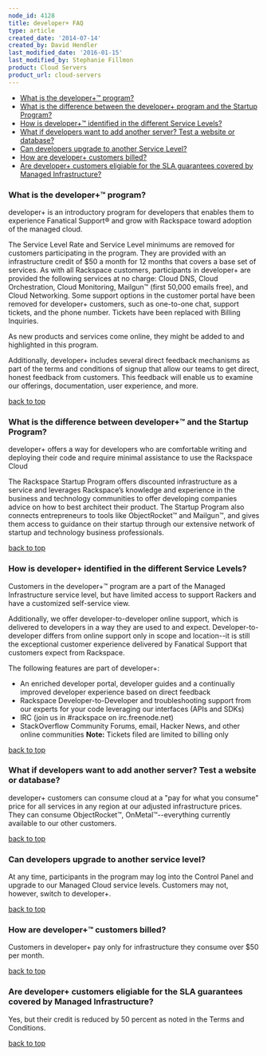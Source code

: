 ```yaml
---
node_id: 4128
title: developer+ FAQ
type: article
created_date: '2014-07-14'
created_by: David Hendler
last_modified_date: '2016-01-15'
last_modified_by: Stephanie Fillmon
product: Cloud Servers
product_url: cloud-servers
---
```


-   [What is the developer+&trade; program?](#what_is)
-   [What is the difference between the developer+ program and the
    Startup Program?](#difference)
-   [How is developer+&trade; identified in the different Service
    Levels?](#identified)
-   [What if developers want to add another server? Test a website or
    database?](#add_service)
-   [Can developers upgrade to another Service Level?](#upgrade)
-   [How are developer+ customers billed?](#billing)
-   [Are developer+ customers eligiable for the SLA guarantees covered
    by Managed Infrastructure?](#slas)



### What is the developer+&trade; program?

developer+ is an introductory program for developers that enables them
to experience Fanatical Support&reg; and grow with Rackspace toward adoption
of the managed cloud.

The Service Level Rate and Service Level minimums are removed for
customers participating in the program. They are provided with an
infrastructure credit of \$50 a month for 12 months that covers a base
set of services. As with all Rackspace customers, participants in
developer+ are provided the following services at no charge: Cloud DNS,
Cloud Orchestration, Cloud Monitoring, Mailgun&trade; (first 50,000 emails
free), and Cloud Networking. Some support options in the customer portal
have been removed for developer+ customers, such as one-to-one chat,
support tickets, and the phone number. Tickets have been replaced with
Billing Inquiries.

As new products and services come online, they might be added to and
highlighted in this program.

Additionally, developer+ includes several direct feedback mechanisms as
part of the terms and conditions of signup that allow our teams to get
direct, honest feedback from customers. This feedback will enable us to
examine our offerings, documentation, user experience, and more.

[back to top](#top)



### What is the difference between developer+&trade; and the Startup Program?

developer+ offers a way for developers who are comfortable writing and
deploying their code and require minimal assistance to use the Rackspace
Cloud

The Rackspace Startup Program offers discounted infrastructure as a
service and leverages Rackspace&rsquo;s knowledge and experience in the
business and technology communities to offer developing companies advice
on how to best architect their product. The Startup Program also
connects entrepreneurs to tools like ObjectRocket&trade; and Mailgun&trade;, and
gives them access to guidance on their startup through our extensive
network of startup and technology business professionals.

[back to top](#top)



### How is developer+ identified in the different Service Levels?

Customers in the developer+&trade; program are a part of the Managed
Infrastructure service level, but have limited access to support Rackers
and have a customized self-service view.

Additionally, we offer developer-to-developer online support, which is
delivered to developers in a way they are used to and expect.
Developer-to-developer differs from online support only in scope and
location--it is still the exceptional customer experience delivered by
Fanatical Support that customers expect from Rackspace.

The following features are part of developer+:

-   An enriched developer portal, developer guides and a continually
    improved developer experience based on direct feedback
-   Rackspace Developer-to-Developer and troubleshooting support from
    our experts for your code leveraging our interfaces (APIs and SDKs)
-   IRC (join us in \#rackspace on irc.freenode.net)
-   StackOverflow Community Forums, email, Hacker News, and other online
    communities
    **Note:** Tickets filed are limited to billing only


[back to top](#top)


### What if developers want to add another server? Test a website or database?

developer+ customers can consume cloud at a "pay for what you consume"
price for all services in any region at our adjusted infrastructure
prices. They can consume ObjectRocket&trade;, OnMetal&trade;--everything currently
available to our other customers.

[back to top](#top)

###

### Can developers upgrade to another service level?

At any time, participants in the program may log into the Control Panel
and upgrade to our Managed Cloud service levels. Customers may not,
however, switch to developer+.

[back to top](#top)



### How are developer+&trade; customers billed?

Customers in developer+ pay only for infrastructure they consume over
\$50 per month.

[back to top](#top)



### Are developer+ customers eligiable for the SLA guarantees covered by Managed Infrastructure?

Yes, but their credit is reduced by 50 percent as noted in the Terms and
Conditions.

[back to top](#top)

